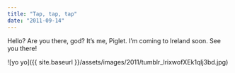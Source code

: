 ```yaml
---
title: "Tap, tap, tap"
date: "2011-09-14"
---
```


Hello? Are you there, god? It’s me, Piglet. I’m coming to Ireland soon. See you there!

![yo yo]({{ site.baseurl }}/assets/images/2011/tumblr_lrixwofXEk1qlj3bd.jpg)
